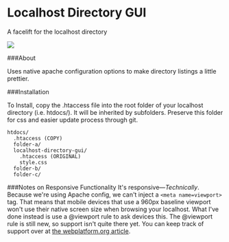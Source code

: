 Localhost Directory GUI
=============

A facelift for the localhost directory

<img src="http://norther.li/_github/localhost-gui.png"/>

###About

Uses native apache configuration options to make directory listings a little prettier.

###Installation

To Install, copy the .htaccess file into the root folder of your localhost directory (i.e. htdocs/). It will be inherited by subfolders.
Preserve this folder for css and easier update process through git.

```
htdocs/
  .htaccess (COPY)
  folder-a/
  localhost-directory-gui/
    .htaccess (ORIGINAL)
    style.css
  folder-b/
  folder-c/
```

###Notes on Responsive Functionality
It's responsive—_Technically_. Because we're using Apache config, we can't inject a ``<meta name=viewport>`` tag. That means that mobile devices that use a 960px baseline viewport won't use their native screen size when browsing your localhost.
What I've done instead is use a @viewport rule to ask devices this. The @viewport rule is still new, so support isn't quite there yet. You can keep track of support over at [the webplatform.org article](http://docs.webplatform.org/wiki/css/atrules/@viewport).

